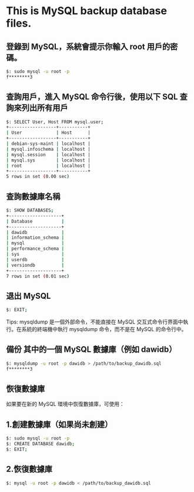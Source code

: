 # This is MySQL backup database files.   

## 登錄到 MySQL，系統會提示你輸入 root 用戶的密碼。 
```bash       
$: sudo mysql -u root -p   
f********3       
```
  
## 查詢用戶，進入 MySQL 命令行後，使用以下 SQL 查詢來列出所有用戶  
```bash       
$: SELECT User, Host FROM mysql.user;
+------------------+-----------+  
| User             | Host      |  
+------------------+-----------+  
| debian-sys-maint | localhost |  
| mysql.infoschema | localhost |  
| mysql.session    | localhost |  
| mysql.sys        | localhost |  
| root             | localhost |  
+------------------+-----------+  
5 rows in set (0.00 sec)     
```

## 查詢數據庫名稱    
```bash       
$: SHOW DATABASES;
+--------------------+  
| Database           |  
+--------------------+  
| dawidb             |  
| information_schema |  
| mysql              |  
| performance_schema |  
| sys                |  
| userdb             |  
| versiondb          |  
+--------------------+  
7 rows in set (0.01 sec)      
```


## 退出 MySQL 
```bash
$: EXIT;  
```

Tips: mysqldump 是一個外部命令，不能直接在 MySQL 交互式命令行界面中執行。在系統的終端機中執行 mysqldump 命令，而不是在 MySQL 的命令行中。  


## 備份 其中的一個 MySQL 數據庫（例如 dawidb）  
```bash   
$: mysqldump -u root -p dawidb > /path/to/backup_dawidb.sql  
f********3   
```

## 恢復數據庫   

如果要在新的 MySQL 環境中恢復數據庫，可使用：   
## 1.創建數據庫（如果尚未創建）  
```bash  
$: sudo mysql -u root -p   
$: CREATE DATABASE dawidb;  
$: EXIT;  
```   
## 2.恢復數據庫   
```bash  
$: mysql -u root -p dawidb < /path/to/backup_dawidb.sql 
 ```   
